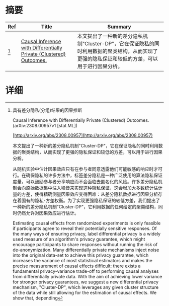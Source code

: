 # 摘要

| Ref | Title | Summary |
| --- | --- | --- |
| [^1] | [Causal Inference with Differentially Private (Clustered) Outcomes.](http://arxiv.org/abs/2308.00957) | 本文提出了一种新的差分隐私机制"Cluster-DP"，它在保证隐私的同时利用数据的聚类结构，从而实现了更强的隐私保证和较低的方差，可以用于进行因果分析。 |

# 详细

[^1]: 具有差分隐私(分组)结果的因果推断

    Causal Inference with Differentially Private (Clustered) Outcomes. (arXiv:2308.00957v1 [stat.ML])

    [http://arxiv.org/abs/2308.00957](http://arxiv.org/abs/2308.00957)

    本文提出了一种新的差分隐私机制"Cluster-DP"，它在保证隐私的同时利用数据的聚类结构，从而实现了更强的隐私保证和较低的方差，可以用于进行因果分析。

    

    从随机实验中估计因果效应只有在参与者同意透露他们可能敏感的响应时才可行。在确保隐私的许多方法中，标签差分隐私是一种广泛使用的算法隐私保证度量，可以鼓励参与者分享响应而不会面临去匿名化的风险。许多差分隐私机制会向原始数据集中注入噪音来实现这种隐私保证，这会增加大多数统计估计量的方差，使得精确测量因果效应变得困难：从差分隐私数据进行因果分析存在着固有的隐私-方差权衡。为了实现更强隐私保证的较低方差，我们提出了一种新的差分隐私机制"Cluster-DP"，它利用数据的任何给定的聚类结构，同时仍然允许对因果效应进行估计。

    Estimating causal effects from randomized experiments is only feasible if participants agree to reveal their potentially sensitive responses. Of the many ways of ensuring privacy, label differential privacy is a widely used measure of an algorithm's privacy guarantee, which might encourage participants to share responses without running the risk of de-anonymization. Many differentially private mechanisms inject noise into the original data-set to achieve this privacy guarantee, which increases the variance of most statistical estimators and makes the precise measurement of causal effects difficult: there exists a fundamental privacy-variance trade-off to performing causal analyses from differentially private data. With the aim of achieving lower variance for stronger privacy guarantees, we suggest a new differential privacy mechanism, "Cluster-DP", which leverages any given cluster structure of the data while still allowing for the estimation of causal effects. We show that, depending 
    

